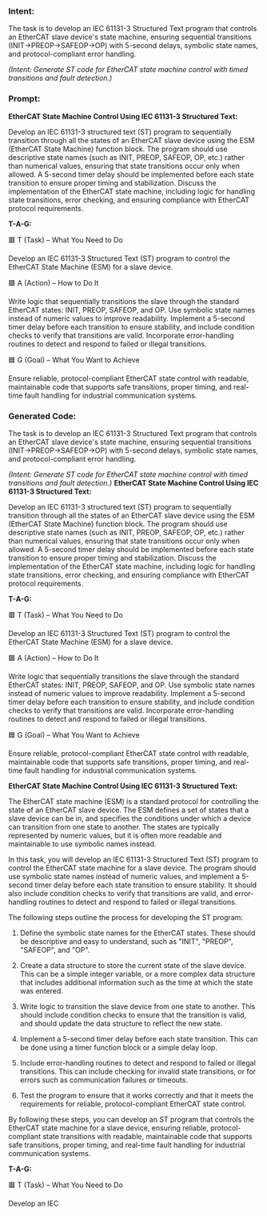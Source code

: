 ### Intent:
The task is to develop an IEC 61131-3 Structured Text program that controls an EtherCAT slave device's state machine, ensuring sequential transitions (INIT→PREOP→SAFEOP→OP) with 5-second delays, symbolic state names, and protocol-compliant error handling.  

*(Intent: Generate ST code for EtherCAT state machine control with timed transitions and fault detection.)*

### Prompt:
**EtherCAT State Machine Control Using IEC 61131-3 Structured Text:**

Develop an IEC 61131-3 structured text (ST) program to sequentially transition through all the states of an EtherCAT slave device using the ESM (EtherCAT State Machine) function block. The program should use descriptive state names (such as INIT, PREOP, SAFEOP, OP, etc.) rather than numerical values, ensuring that state transitions occur only when allowed. A 5-second timer delay should be implemented before each state transition to ensure proper timing and stabilization. Discuss the implementation of the EtherCAT state machine, including logic for handling state transitions, error checking, and ensuring compliance with EtherCAT protocol requirements.

**T-A-G:**

🟥 T (Task) – What You Need to Do

Develop an IEC 61131-3 Structured Text (ST) program to control the EtherCAT State Machine (ESM) for a slave device.

🟩 A (Action) – How to Do It

Write logic that sequentially transitions the slave through the standard EtherCAT states: INIT, PREOP, SAFEOP, and OP. Use symbolic state names instead of numeric values to improve readability. Implement a 5-second timer delay before each transition to ensure stability, and include condition checks to verify that transitions are valid. Incorporate error-handling routines to detect and respond to failed or illegal transitions.

🟦 G (Goal) – What You Want to Achieve

Ensure reliable, protocol-compliant EtherCAT state control with readable, maintainable code that supports safe transitions, proper timing, and real-time fault handling for industrial communication systems.

### Generated Code:
The task is to develop an IEC 61131-3 Structured Text program that controls an EtherCAT slave device's state machine, ensuring sequential transitions (INIT→PREOP→SAFEOP→OP) with 5-second delays, symbolic state names, and protocol-compliant error handling.  

*(Intent: Generate ST code for EtherCAT state machine control with timed transitions and fault detection.)*
**EtherCAT State Machine Control Using IEC 61131-3 Structured Text:**

Develop an IEC 61131-3 structured text (ST) program to sequentially transition through all the states of an EtherCAT slave device using the ESM (EtherCAT State Machine) function block. The program should use descriptive state names (such as INIT, PREOP, SAFEOP, OP, etc.) rather than numerical values, ensuring that state transitions occur only when allowed. A 5-second timer delay should be implemented before each state transition to ensure proper timing and stabilization. Discuss the implementation of the EtherCAT state machine, including logic for handling state transitions, error checking, and ensuring compliance with EtherCAT protocol requirements.

**T-A-G:**

🟥 T (Task) – What You Need to Do

Develop an IEC 61131-3 Structured Text (ST) program to control the EtherCAT State Machine (ESM) for a slave device.

🟩 A (Action) – How to Do It

Write logic that sequentially transitions the slave through the standard EtherCAT states: INIT, PREOP, SAFEOP, and OP. Use symbolic state names instead of numeric values to improve readability. Implement a 5-second timer delay before each transition to ensure stability, and include condition checks to verify that transitions are valid. Incorporate error-handling routines to detect and respond to failed or illegal transitions.

🟦 G (Goal) – What You Want to Achieve

Ensure reliable, protocol-compliant EtherCAT state control with readable, maintainable code that supports safe transitions, proper timing, and real-time fault handling for industrial communication systems.

**EtherCAT State Machine Control Using IEC 61131-3 Structured Text:**

The EtherCAT state machine (ESM) is a standard protocol for controlling the state of an EtherCAT slave device. The ESM defines a set of states that a slave device can be in, and specifies the conditions under which a device can transition from one state to another. The states are typically represented by numeric values, but it is often more readable and maintainable to use symbolic names instead.

In this task, you will develop an IEC 61131-3 Structured Text (ST) program to control the EtherCAT state machine for a slave device. The program should use symbolic state names instead of numeric values, and implement a 5-second timer delay before each state transition to ensure stability. It should also include condition checks to verify that transitions are valid, and error-handling routines to detect and respond to failed or illegal transitions.

The following steps outline the process for developing the ST program:

1. Define the symbolic state names for the EtherCAT states. These should be descriptive and easy to understand, such as "INIT", "PREOP", "SAFEOP", and "OP".

2. Create a data structure to store the current state of the slave device. This can be a simple integer variable, or a more complex data structure that includes additional information such as the time at which the state was entered.

3. Write logic to transition the slave device from one state to another. This should include condition checks to ensure that the transition is valid, and should update the data structure to reflect the new state.

4. Implement a 5-second timer delay before each state transition. This can be done using a timer function block or a simple delay loop.

5. Include error-handling routines to detect and respond to failed or illegal transitions. This can include checking for invalid state transitions, or for errors such as communication failures or timeouts.

6. Test the program to ensure that it works correctly and that it meets the requirements for reliable, protocol-compliant EtherCAT state control.

By following these steps, you can develop an ST program that controls the EtherCAT state machine for a slave device, ensuring reliable, protocol-compliant state transitions with readable, maintainable code that supports safe transitions, proper timing, and real-time fault handling for industrial communication systems.

**T-A-G:**

🟥 T (Task) – What You Need to Do

Develop an IEC
